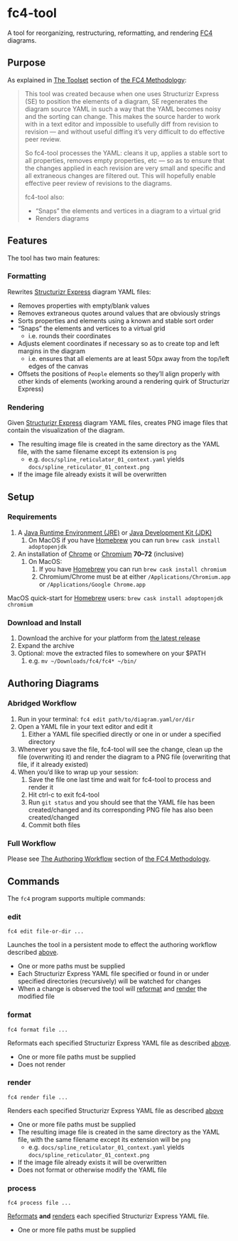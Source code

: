 # fc4-tool

A tool for reorganizing, restructuring, reformatting, and rendering
[FC4](https://fundingcircle.github.io/fc4-framework/) diagrams.


## Purpose

As explained in [The Toolset](../methodology/toolset.html) section of [the FC4
Methodology](../methodology/):

> This tool was created because when one uses Structurizr Express (SE) to position the elements of a diagram, SE regenerates the diagram source YAML in such a way that the YAML becomes noisy and the sorting can change. This makes the source harder to work with in a text editor and impossible to usefully diff from revision to revision — and without useful diffing it’s very difficult to do effective peer review.
>
> So fc4-tool processes the YAML: cleans it up, applies a stable sort to all properties, removes empty properties, etc — so as to ensure that the changes applied in each revision are very small and specific and all extraneous changes are filtered out. This will hopefully enable effective peer review of revisions to the diagrams.
>
> fc4-tool also:
>
> * “Snaps” the elements and vertices in a diagram to a virtual grid
> * Renders diagrams


## Features

The tool has two main features:

### Formatting

Rewrites [Structurizr Express][structurizr-express] diagram YAML files:

* Removes properties with empty/blank values
* Removes extraneous quotes around values that are obviously strings
* Sorts properties and elements using a known and stable sort order
* “Snaps” the elements and vertices to a virtual grid
  * i.e. rounds their coordinates
* Adjusts element coordinates if necessary so as to create top and left margins in the diagram
  * i.e. ensures that all elements are at least 50px away from the top/left edges of the canvas
* Offsets the positions of `People` elements so they’ll align properly with other kinds of elements
  (working around a rendering quirk of Structurizr Express)


### Rendering

Given [Structurizr Express][structurizr-express] diagram YAML files, creates PNG image files that
contain the visualization of the diagram.

* The resulting image file is created in the same directory as the YAML file, with the same filename
  except its extension is `png`
  * e.g. `docs/spline_reticulator_01_context.yaml` yields `docs/spline_reticulator_01_context.png`
* If the image file already exists it will be overwritten


## Setup

### Requirements

1. A [Java Runtime Environment (JRE)](https://www.oracle.com/technetwork/java/javase/downloads/jre8-downloads-2133155.html) or [Java Development Kit (JDK)](https://adoptopenjdk.net/)
   1. On MacOS if you have [Homebrew](https://brew.sh/) you can run `brew cask install adoptopenjdk`
1. An installation of [Chrome](https://www.google.com/chrome/browser/) or [Chromium](https://www.chromium.org/Home) **70–72** (inclusive)
   1. On MacOS:
      1. If you have [Homebrew](https://brew.sh/) you can run `brew cask install chromium`
      1. Chromium/Chrome must be at either `/Applications/Chromium.app` or `/Applications/Google Chrome.app`

MacOS quick-start for [Homebrew](https://brew.sh/) users: `brew cask install adoptopenjdk chromium`


### Download and Install

1. Download the archive for your platform from [the latest release](https://github.com/FundingCircle/fc4-framework/releases/latest)
1. Expand the archive
1. Optional: move the extracted files to somewhere on your $PATH
   1. e.g. `mv ~/Downloads/fc4/fc4* ~/bin/`


## Authoring Diagrams

### Abridged Workflow

1. Run in your terminal: `fc4 edit path/to/diagram.yaml/or/dir`
1. Open a YAML file in your text editor and edit it
   1. Either a YAML file specified directly or one in or under a specified directory
1. Whenever you save the file, fc4-tool will see the change, clean up the file (overwriting it) and
   render the diagram to a PNG file (overwriting that file, if it already existed)
1. When you’d like to wrap up your session:
   1. Save the file one last time and wait for fc4-tool to process and render it
   1. Hit ctrl-c to exit fc4-tool
   1. Run `git status` and you should see that the YAML file has been created/changed and its
      corresponding PNG file has also been created/changed
   1. Commit both files

### Full Workflow

Please see [The Authoring Workflow](../methodology/authoring_workflow.html) section of
[the FC4 Methodology](../methodology/).


## Commands

The `fc4` program supports multiple commands:

### edit

`fc4 edit file-or-dir ...`

Launches the tool in a persistent mode to effect the authoring workflow described
[above](#abridged-workflow).

* One or more paths must be supplied
* Each Structurizr Express YAML file specified or found in or under specified directories
  (recursively) will be watched for changes
* When a change is observed the tool will [reformat](#formatting) and [render](#rendering) the
  modified file

### format

`fc4 format file ...`

Reformats each specified Structurizr Express YAML file as described [above](#formatting).

* One or more file paths must be supplied
* Does not render

### render

`fc4 render file ...`

Renders each specified Structurizr Express YAML file as described [above](#rendering)

* One or more file paths must be supplied
* The resulting image file is created in the same directory as the YAML file, with the same filename
  except its extension will be `png`
  * e.g. `docs/spline_reticulator_01_context.yaml` yields `docs/spline_reticulator_01_context.png`
* If the image file already exists it will be overwritten
* Does not format or otherwise modify the YAML file

### process

`fc4 process file ...`

[Reformats](#formatting) **and** [renders](#rendering) each specified Structurizr Express YAML file.

* One or more file paths must be supplied


[structurizr-express]: https://structurizr.com/help/express
